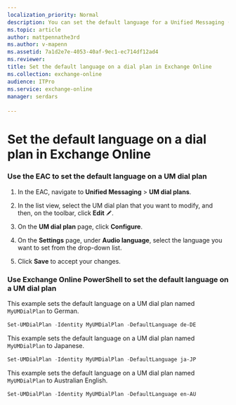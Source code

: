 ```yaml
---
localization_priority: Normal
description: You can set the default language for a Unified Messaging (UM) dial plan. Each dial plan you create will initially use English (en-US) as the default language.
ms.topic: article
author: mattpennathe3rd
ms.author: v-mapenn
ms.assetid: 7a1d2e7e-4053-40af-9ec1-ec714df12ad4
ms.reviewer: 
title: Set the default language on a dial plan in Exchange Online
ms.collection: exchange-online
audience: ITPro
ms.service: exchange-online
manager: serdars

---
```


# Set the default language on a dial plan in Exchange Online

### Use the EAC to set the default language on a UM dial plan

1. In the EAC, navigate to **Unified Messaging** \> **UM dial plans**.

2. In the list view, select the UM dial plan that you want to modify, and then, on the toolbar, click **Edit** ![Edit icon](../../media/ITPro_EAC_EditIcon.gif).

3. On the **UM dial plan** page, click **Configure**.

4. On the **Settings** page, under **Audio language**, select the language you want to set from the drop-down list.

5. Click **Save** to accept your changes.

### Use Exchange Online PowerShell to set the default language on a UM dial plan

This example sets the default language on a UM dial plan named `MyUMDialPlan` to German.

```PowerShell
Set-UMDialPlan -Identity MyUMDialPlan -DefaultLanguage de-DE
```

This example sets the default language on a UM dial plan named `MyUMDialPlan` to Japanese.

```PowerShell
Set-UMDialPlan -Identity MyUMDialPlan -DefaultLanguage ja-JP
```

This example sets the default language on a UM dial plan named `MyUMDialPlan` to Australian English.

```PowerShell
Set-UMDialPlan -Identity MyUMDialPlan -DefaultLanguage en-AU
```
